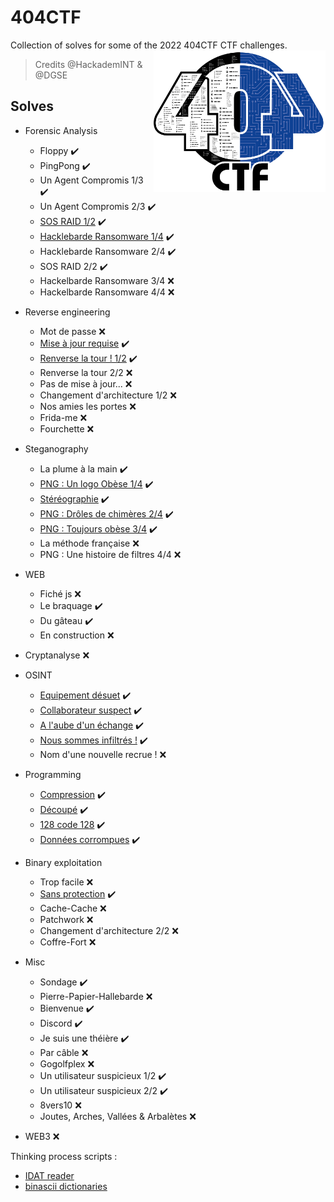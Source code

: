 # 404CTF

Collection of solves for some of the 2022 404CTF CTF challenges.
<img align="right" width="275" height="227" src="404CTF.png">
> Credits @HackademINT & @DGSE

## Solves

- Forensic Analysis
  - Floppy :heavy_check_mark:
  - PingPong :heavy_check_mark:
  - Un Agent Compromis 1/3 :heavy_check_mark:
  - Un Agent Compromis 2/3 :heavy_check_mark:
  - [SOS RAID 1/2](Solves/raid.py) :heavy_check_mark:
  - [Hacklebarde Ransomware 1/4](Solves/rsware1.py) :heavy_check_mark:
  - Hacklebarde Ransomware 2/4 :heavy_check_mark:
  - SOS RAID 2/2 :heavy_check_mark:
  - Hackelbarde Ransomware 3/4 :x:
  - Hackelbarde Ransomware 4/4 :x:

- Reverse engineering
  - Mot de passe :x:
  - [Mise à jour requise](Solves/majreq.py) :heavy_check_mark:
  - [Renverse la tour ! 1/2](Solves/reverse1.py) :heavy_check_mark:
  - Renverse la tour 2/2 :x:
  - Pas de mise à jour... :x:
  - Changement d'architecture 1/2 :x:
  - Nos amies les portes :x:
  - Frida-me :x:
  - Fourchette :x:

- Steganography
  - La plume à la main :heavy_check_mark:
  - [PNG : Un logo Obèse 1/4](Solves/PNG1.md) :heavy_check_mark:
  - [Stéréographie](Solves/stereo.md) :heavy_check_mark:
  - [PNG : Drôles de chimères 2/4]() :heavy_check_mark:
  - [PNG : Toujours obèse 3/4](Solves/PNG3.md) :heavy_check_mark:
  - La méthode française :x:
  - PNG : Une histoire de filtres 4/4 :x:

- WEB
  - Fiché js :x:
  - Le braquage :heavy_check_mark:
  - Du gâteau :heavy_check_mark:
  - En construction :x:

- Cryptanalyse :x:

- OSINT
  - [Equipement désuet](Solves/desuet.md) :heavy_check_mark:
  - [Collaborateur suspect](Solves/collab.md) :heavy_check_mark:
  - [A l'aube d'un échange](Solves/echange.md) :heavy_check_mark:
  - [Nous sommes infiltrés !](Solves/infiltr.md) :heavy_check_mark:
  - Nom d'une nouvelle recrue ! :x:

- Programming
  - [Compression](Solves/zip.py) :heavy_check_mark:
  - [Découpé](Solves/decoupe.py) :heavy_check_mark:
  - [128 code 128](Solves/128code128.py) :heavy_check_mark:
  - [Données corrompues](Solves/cor.py) :heavy_check_mark:

- Binary exploitation
  - Trop facile :x:
  - [Sans protection](Solves/stackedBOF.py) :heavy_check_mark:
  - Cache-Cache :x:
  - Patchwork :x:
  - Changement d'architecture 2/2 :x:
  - Coffre-Fort :x:

- Misc
  - Sondage :heavy_check_mark:
  - Pierre-Papier-Hallebarde :x:
  - Bienvenue :heavy_check_mark:
  - Discord :heavy_check_mark:
  - Je suis une théière :heavy_check_mark:
  - Par câble :x:
  - Gogolfplex :x:
  - Un utilisateur suspicieux 1/2 :heavy_check_mark:
  - Un utilisateur suspicieux 2/2 :heavy_check_mark:
  - 8vers10 :x:
  - Joutes, Arches, Vallées & Arbalètes :x:

- WEB3 :x:

Thinking process scripts :

- [IDAT reader](Solves/readidat.py)
- [binascii dictionaries](Solves/asciis.py)

